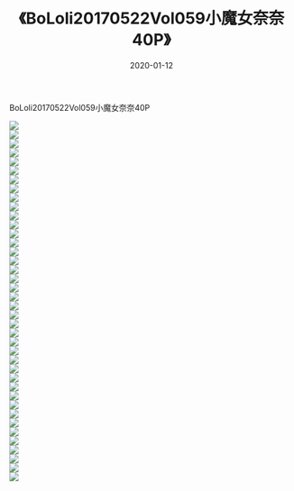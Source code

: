 ﻿---
layout: post
title:  《BoLoli20170522Vol059小魔女奈奈40P》
date:   2020-01-12
img: http://img.660000.xyz/Sharelink/性感/2020/BoLoli20170522Vol059小魔女奈奈40P/000.jpg
categories: [美女, 清纯, 唯美]
---

BoLoli20170522Vol059小魔女奈奈40P

  ![](http://img.660000.xyz/Sharelink/性感/2020/BoLoli20170522Vol059小魔女奈奈40P/001.jpg) <br> ![](http://img.660000.xyz/Sharelink/性感/2020/BoLoli20170522Vol059小魔女奈奈40P/002.jpg) <br> ![](http://img.660000.xyz/Sharelink/性感/2020/BoLoli20170522Vol059小魔女奈奈40P/003.jpg) <br> ![](http://img.660000.xyz/Sharelink/性感/2020/BoLoli20170522Vol059小魔女奈奈40P/004.jpg) <br> ![](http://img.660000.xyz/Sharelink/性感/2020/BoLoli20170522Vol059小魔女奈奈40P/005.jpg) <br> ![](http://img.660000.xyz/Sharelink/性感/2020/BoLoli20170522Vol059小魔女奈奈40P/006.jpg) <br> ![](http://img.660000.xyz/Sharelink/性感/2020/BoLoli20170522Vol059小魔女奈奈40P/007.jpg) <br> ![](http://img.660000.xyz/Sharelink/性感/2020/BoLoli20170522Vol059小魔女奈奈40P/008.jpg) <br> ![](http://img.660000.xyz/Sharelink/性感/2020/BoLoli20170522Vol059小魔女奈奈40P/009.jpg) <br> ![](http://img.660000.xyz/Sharelink/性感/2020/BoLoli20170522Vol059小魔女奈奈40P/010.jpg) <br> ![](http://img.660000.xyz/Sharelink/性感/2020/BoLoli20170522Vol059小魔女奈奈40P/011.jpg) <br> ![](http://img.660000.xyz/Sharelink/性感/2020/BoLoli20170522Vol059小魔女奈奈40P/012.jpg) <br> ![](http://img.660000.xyz/Sharelink/性感/2020/BoLoli20170522Vol059小魔女奈奈40P/013.jpg) <br> ![](http://img.660000.xyz/Sharelink/性感/2020/BoLoli20170522Vol059小魔女奈奈40P/014.jpg) <br> ![](http://img.660000.xyz/Sharelink/性感/2020/BoLoli20170522Vol059小魔女奈奈40P/015.jpg) <br> ![](http://img.660000.xyz/Sharelink/性感/2020/BoLoli20170522Vol059小魔女奈奈40P/016.jpg) <br> ![](http://img.660000.xyz/Sharelink/性感/2020/BoLoli20170522Vol059小魔女奈奈40P/017.jpg) <br> ![](http://img.660000.xyz/Sharelink/性感/2020/BoLoli20170522Vol059小魔女奈奈40P/018.jpg) <br> ![](http://img.660000.xyz/Sharelink/性感/2020/BoLoli20170522Vol059小魔女奈奈40P/019.jpg) <br> ![](http://img.660000.xyz/Sharelink/性感/2020/BoLoli20170522Vol059小魔女奈奈40P/020.jpg) <br> ![](http://img.660000.xyz/Sharelink/性感/2020/BoLoli20170522Vol059小魔女奈奈40P/021.jpg) <br> ![](http://img.660000.xyz/Sharelink/性感/2020/BoLoli20170522Vol059小魔女奈奈40P/022.jpg) <br> ![](http://img.660000.xyz/Sharelink/性感/2020/BoLoli20170522Vol059小魔女奈奈40P/023.jpg) <br> ![](http://img.660000.xyz/Sharelink/性感/2020/BoLoli20170522Vol059小魔女奈奈40P/024.jpg) <br> ![](http://img.660000.xyz/Sharelink/性感/2020/BoLoli20170522Vol059小魔女奈奈40P/025.jpg) <br> ![](http://img.660000.xyz/Sharelink/性感/2020/BoLoli20170522Vol059小魔女奈奈40P/026.jpg) <br> ![](http://img.660000.xyz/Sharelink/性感/2020/BoLoli20170522Vol059小魔女奈奈40P/027.jpg) <br> ![](http://img.660000.xyz/Sharelink/性感/2020/BoLoli20170522Vol059小魔女奈奈40P/028.jpg) <br> ![](http://img.660000.xyz/Sharelink/性感/2020/BoLoli20170522Vol059小魔女奈奈40P/029.jpg) <br> ![](http://img.660000.xyz/Sharelink/性感/2020/BoLoli20170522Vol059小魔女奈奈40P/030.jpg) <br> ![](http://img.660000.xyz/Sharelink/性感/2020/BoLoli20170522Vol059小魔女奈奈40P/031.jpg) <br> ![](http://img.660000.xyz/Sharelink/性感/2020/BoLoli20170522Vol059小魔女奈奈40P/032.jpg) <br> ![](http://img.660000.xyz/Sharelink/性感/2020/BoLoli20170522Vol059小魔女奈奈40P/033.jpg) <br> ![](http://img.660000.xyz/Sharelink/性感/2020/BoLoli20170522Vol059小魔女奈奈40P/034.jpg) <br> ![](http://img.660000.xyz/Sharelink/性感/2020/BoLoli20170522Vol059小魔女奈奈40P/035.jpg) <br> ![](http://img.660000.xyz/Sharelink/性感/2020/BoLoli20170522Vol059小魔女奈奈40P/036.jpg) <br> ![](http://img.660000.xyz/Sharelink/性感/2020/BoLoli20170522Vol059小魔女奈奈40P/037.jpg) <br> ![](http://img.660000.xyz/Sharelink/性感/2020/BoLoli20170522Vol059小魔女奈奈40P/038.jpg) <br> ![](http://img.660000.xyz/Sharelink/性感/2020/BoLoli20170522Vol059小魔女奈奈40P/039.jpg) <br> ![](http://img.660000.xyz/Sharelink/性感/2020/BoLoli20170522Vol059小魔女奈奈40P/040.jpg) <br>